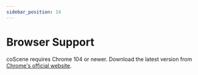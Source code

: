 ```yaml
---
sidebar_position: 14
---
```


# Browser Support

coScene requires Chrome 104 or newer. Download the latest version from [Chrome's official website](https://www.google.com/chrome/).
